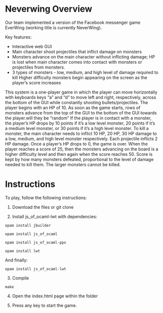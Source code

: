# Neverwing Overview
Our team implemented a version of the Facebook messenger game EverWing (working title is currently NeverWing).

Key features:
- Interactive web GUI
- Main character shoot projectiles that inflict damage on monsters
- Monsters advance on the main character without inflicting damage; HP is lost when main character comes into contact with monsters or projectiles from monsters.
- 3 types of monsters - low, medium, and high level of damage required to kill
Higher difficulty monsters begin appearing on the screen as the player’s score increases

This system is a one-player game in which the player can move horizontally with keyboards keys “a” and “d” to move left and right, respectively, across the bottom of the GUI while constantly shooting bullets/projectiles. The player begins with an HP of 10.  As soon as the game starts, rows of monsters advance from the top of the GUI to the bottom of the GUI towards the player.will they be “random” If the player is in contact with a monster, the player’s HP drops by 10 points if it’s a low level monster, 20 points if it’s a medium level monster, or 30 points if it’s a high level monster. To kill a monster, the main character needs to inflict 10 HP, 20 HP, 30 HP damage to a low, medium, and high level monster respectively. Each projectile inflicts 2 HP damage. Once a player’s HP drops to 0, the game is over. When the player reaches a score of 25, then the monsters advancing on the board is a higher difficulty level and then again when the score reaches 50. Score is kept by how many monsters defeated, proportional to the level of damage needed to kill them. The larger monsters cannot be killed.



# Instructions
To play, follow the following instructions:

1. Download the files or git clone

2. Install js_of_ocaml-lwt with dependencies:

```
opam install jbuilder
```
```
opam install js_of_ocaml
```
```
opam install js_of_ocaml-ppx
```
```
opam install lwt
```
And finally:
```
opam install js_of_ocaml-lwt
```
3. Compile

```
make
```

4. Open the index.html page within the folder

5. Press any key to start the game.
